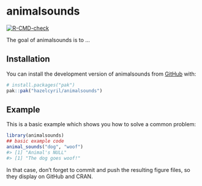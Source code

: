
<!-- README.md is generated from README.Rmd. Please edit that file -->

# animalsounds

<!-- badges: start -->

[![R-CMD-check](https://github.com/hazelcyril/animalsounds/actions/workflows/R-CMD-check.yaml/badge.svg)](https://github.com/hazelcyril/animalsounds/actions/workflows/R-CMD-check.yaml)
<!-- badges: end -->

The goal of animalsounds is to …

## Installation

You can install the development version of animalsounds from
[GitHub](https://github.com/) with:

``` r
# install.packages("pak")
pak::pak("hazelcyril/animalsounds")
```

## Example

This is a basic example which shows you how to solve a common problem:

``` r
library(animalsounds)
## basic example code
animal_sounds("dog", "woof")
#> [1] "Animal's NULL"
#> [1] "The dog goes woof!"
```

In that case, don’t forget to commit and push the resulting figure
files, so they display on GitHub and CRAN.
